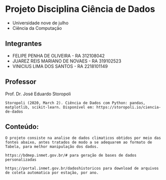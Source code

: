 # Projeto Disciplina Ciência de Dados

* Universidade nove de julho
* Ciência da Computação


## Integrantes
 
* FELIPE PENHA DE OLIVEIRA - RA 312108042
* JUAREZ REIS MARIANO DE NOVAES - RA 319102523
* VINICIUS LIMA DOS SANTOS - RA 2218101149


## Professor

Prof. Dr. José Eduardo Storopoli

```
Storopoli (2020, March 2). Ciência de Dados com Python: pandas, matplotlib, scikit-learn. Disponível em: https://storopoli.io/ciencia-de-dados
```

## Conteúdo:

```
O projeto consiste na analise de dados climaticos obtidos por meio das fontes abaixo, antes tratados de modo a se adequarem ao formato de Tabela, para melhor manipulação dos dados.
```
```
https://bdmep.inmet.gov.br/# para geração de bases de dados personalizadas
```
```
https://portal.inmet.gov.br/dadoshistoricos para download de arquivos de coleta automatica por estação, por ano.
````
```
